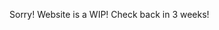 Sorry! Website is a WIP! Check back in 3 weeks!



<script src="http://code.jquery.com/jquery-1.4.2.min.js"></script>
<script>
function remCred () {
    var x = document.getElementsByClassName("site-footer-credits");
    x[0].remove();
  
setTimeout(() => { remCred; }, 200);

remCred()
</script>
